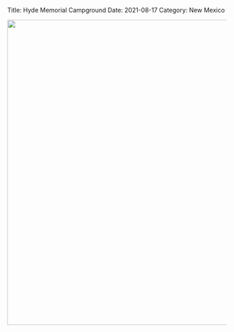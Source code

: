 Title: Hyde Memorial Campground
Date: 2021-08-17
Category: New Mexico

<img src="{static}/images/IMG_4695.jpeg" width="700">
